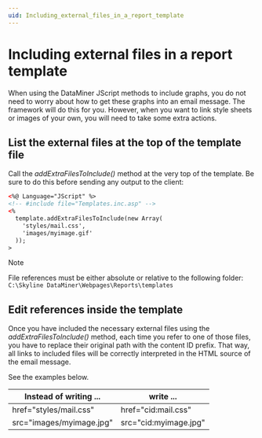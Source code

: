 ```yaml
---
uid: Including_external_files_in_a_report_template
---
```


# Including external files in a report template

When using the DataMiner JScript methods to include graphs, you do not need to worry about how to get these graphs into an email message. The framework will do this for you. However, when you want to link style sheets or images of your own, you will need to take some extra actions.

## List the external files at the top of the template file

Call the *addExtraFilesToInclude()* method at the very top of the template. Be sure to do this before sending any output to the client:

```xml
<%@ Language="JScript" %>
<!-- #include file="Templates.inc.asp" -->
<%
  template.addExtraFilesToInclude(new Array(
    'styles/mail.css',
    'images/myimage.gif'
  ));
>
```

> [!NOTE]
> File references must be either absolute or relative to the following folder:<br> `C:\Skyline DataMiner\Webpages\Reports\templates`

## Edit references inside the template

Once you have included the necessary external files using the *addExtraFilesToInclude()* method, each time you refer to one of those files, you have to replace their original path with the content ID prefix. That way, all links to included files will be correctly interpreted in the HTML source of the email message.

See the examples below.

| Instead of writing ...   | write ...             |
|--------------------------|-----------------------|
| href="styles/mail.css"   | href="cid:mail.css"   |
| src="images/myimage.jpg" | src="cid:myimage.jpg" |
